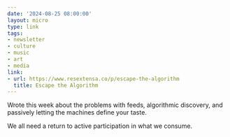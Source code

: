 ```yaml
---
date: '2024-08-25 08:00:00'
layout: micro
type: link
tags:
- newsletter
- culture
- music
- art
- media
link:
- url: https://www.resextensa.co/p/escape-the-algorithm
  title: Escape the Algorithm
---
```


Wrote this week about the problems with feeds, algorithmic discovery, and passively letting the machines define your taste.

We all need a return to active participation in what we consume.
